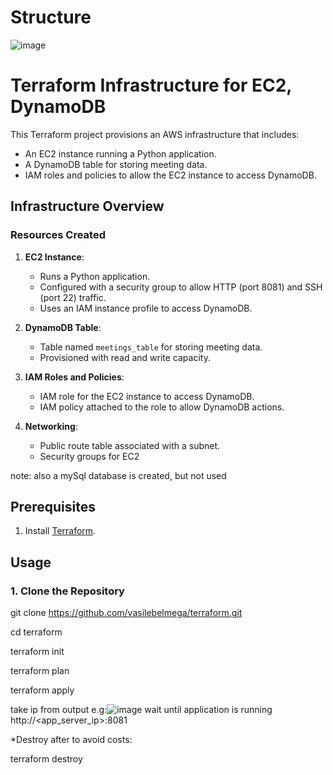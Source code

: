 # Structure
![image](https://github.com/user-attachments/assets/fce4e257-b086-4253-9007-9e5aae3e13bb)

# Terraform Infrastructure for EC2, DynamoDB

This Terraform project provisions an AWS infrastructure that includes:
- An EC2 instance running a Python application.
- A DynamoDB table for storing meeting data.
- IAM roles and policies to allow the EC2 instance to access DynamoDB.

## **Infrastructure Overview**

### **Resources Created**
1. **EC2 Instance**:
   - Runs a Python application.
   - Configured with a security group to allow HTTP (port 8081) and SSH (port 22) traffic.
   - Uses an IAM instance profile to access DynamoDB.

2. **DynamoDB Table**:
   - Table named `meetings_table` for storing meeting data.
   - Provisioned with read and write capacity.

3. **IAM Roles and Policies**:
   - IAM role for the EC2 instance to access DynamoDB.
   - IAM policy attached to the role to allow DynamoDB actions.

4. **Networking**:
   - Public route table associated with a subnet.
   - Security groups for EC2

note: also a mySql database is created, but not used

## **Prerequisites**
1. Install [Terraform](https://www.terraform.io/downloads).


## **Usage**

### **1. Clone the Repository**

git clone https://github.com/vasilebelmega/terraform.git

cd terraform

terraform init

terraform plan

terraform apply


take ip from output e.g:![image](https://github.com/user-attachments/assets/bbac024a-a019-4a22-a3f2-eba9f83968e6) wait until application is running
http://<app_server_ip>:8081


*Destroy after to avoid costs:

terraform destroy



